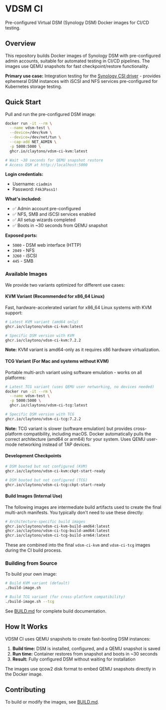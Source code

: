 # VDSM CI

Pre-configured Virtual DSM (Synology DSM) Docker images for CI/CD testing.

## Overview

This repository builds Docker images of Synology DSM with pre-configured admin accounts, suitable for automated testing in CI/CD pipelines. The images use QEMU snapshots for fast checkpoint/restore functionality.

**Primary use case:** Integration testing for the [Synology CSI driver](https://github.com/claytono/synology-csi) - provides ephemeral DSM instances with iSCSI and NFS services pre-configured for Kubernetes storage testing.

## Quick Start

Pull and run the pre-configured DSM image:

```bash
docker run -it --rm \
  --name vdsm-test \
  --device=/dev/kvm \
  --device=/dev/net/tun \
  --cap-add NET_ADMIN \
  -p 5000:5000 \
  ghcr.io/claytono/vdsm-ci-kvm:latest

# Wait ~30 seconds for QEMU snapshot restore
# Access DSM at http://localhost:5000
```

**Login credentials:**

- Username: `ciadmin`
- Password: `F4k3Pass1!`

**What's included:**

- ✅ Admin account pre-configured
- ✅ NFS, SMB and iSCSI services enabled
- ✅ All setup wizards completed
- ✅ Boots in ~30 seconds from QEMU snapshot

**Exposed ports:**

- `5000` - DSM web interface (HTTP)
- `2049` - NFS
- `3260` - iSCSI
- `445` - SMB

### Available Images

We provide two variants optimized for different use cases:

#### KVM Variant (Recommended for x86_64 Linux)

Fast, hardware-accelerated variant for x86_64 Linux systems with KVM support:

```bash
# Latest KVM variant (amd64 only)
ghcr.io/claytono/vdsm-ci-kvm:latest

# Specific DSM version with KVM
ghcr.io/claytono/vdsm-ci-kvm:7.2.2
```

**Note:** KVM variant is amd64-only as it requires x86 hardware virtualization.

#### TCG Variant (For Mac and systems without KVM)

Portable multi-arch variant using software emulation - works on all platforms:

```bash
# Latest TCG variant (uses QEMU user networking, no devices needed)
docker run -it --rm \
  --name vdsm-test \
  -p 5000:5000 \
  ghcr.io/claytono/vdsm-ci-tcg:latest

# Specific DSM version with TCG
ghcr.io/claytono/vdsm-ci-tcg:7.2.2
```

**Note:** TCG variant is slower (software emulation) but provides cross-platform compatibility, including macOS. Docker automatically pulls the correct architecture (amd64 or arm64) for your system. Uses QEMU user-mode networking instead of TAP devices.

#### Development Checkpoints

```bash
# DSM booted but not configured (KVM)
ghcr.io/claytono/vdsm-ci-kvm:ckpt-start-ready

# DSM booted but not configured (TCG)
ghcr.io/claytono/vdsm-ci-tcg:ckpt-start-ready
```

#### Build Images (Internal Use)

The following images are intermediate build artifacts used to create the final multi-arch manifests. You typically don't need to use these directly:

```bash
# Architecture-specific build images
ghcr.io/claytono/vdsm-ci-kvm-build-amd64:latest
ghcr.io/claytono/vdsm-ci-tcg-build-amd64:latest
ghcr.io/claytono/vdsm-ci-tcg-build-arm64:latest
```

These are combined into the final `vdsm-ci-kvm` and `vdsm-ci-tcg` images during the CI build process.

### Building from Source

To build your own image:

```bash
# Build KVM variant (default)
./build-image.sh

# Build TCG variant (for cross-platform compatibility)
./build-image.sh --tcg
```

See [BUILD.md](BUILD.md) for complete build documentation.

## How It Works

VDSM CI uses QEMU snapshots to create fast-booting DSM instances:

1. **Build time:** DSM is installed, configured, and a QEMU snapshot is saved
2. **Run time:** Container restores from snapshot and boots in ~30 seconds
3. **Result:** Fully configured DSM without waiting for installation

The images use qcow2 disk format to embed QEMU snapshots directly in the Docker image.

## Contributing

To build or modify the images, see [BUILD.md](BUILD.md).
